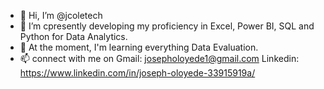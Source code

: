 - 👋 Hi, I’m @jcoletech
- 👀 I’m cpresently developing my proficiency in Excel, Power BI, SQL and Python for Data Analytics.
- 🌱 At the moment, I'm learning everything Data Evaluation.
- 📫 connect with me on Gmail: josepholoyede1@gmail.com Linkedin: https://www.linkedin.com/in/joseph-oloyede-33915919a/ 
<!---
jcoletech/jcoletech is a ✨ special ✨ repository because its `README.md` (this file) appears on your GitHub profile.
You can click the Preview link to take a look at your changes.
--->
